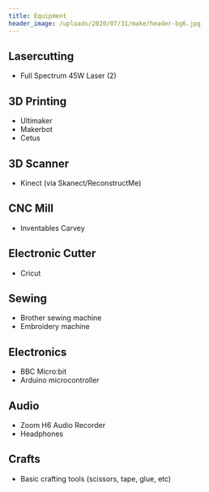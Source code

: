 ```yaml
---
title: Equipment
header_image: /uploads/2020/07/31/make/header-bg6.jpg
---
```


## Lasercutting

- Full Spectrum 45W Laser (2)

## 3D Printing

- Ultimaker 
- Makerbot 
- Cetus

## 3D Scanner

- Kinect (via Skanect/ReconstructMe)

## CNC Mill

- Inventables Carvey

## Electronic Cutter

- Cricut

## Sewing

- Brother sewing machine
- Embroidery machine

## Electronics

- BBC Micro:bit
- Arduino microcontroller

## Audio

- Zoom H6 Audio Recorder
- Headphones

## Crafts
- Basic crafting tools (scissors, tape, glue, etc)